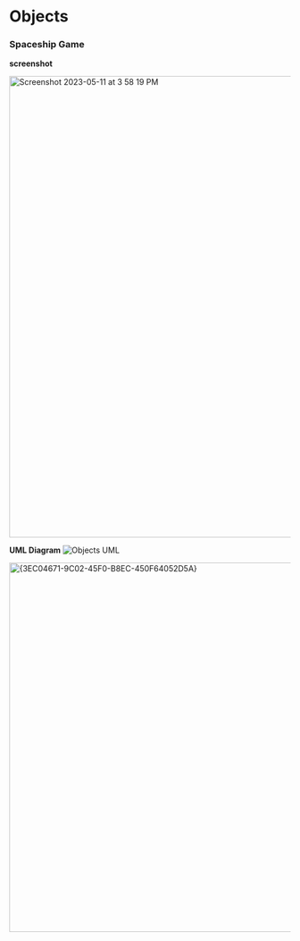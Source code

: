 # Objects
 ### Spaceship Game
 
 **screenshot**
 
<img width="827" alt="Screenshot 2023-05-11 at 3 58 19 PM" src="https://github.com/jrmoren0/Objects-/assets/70977970/fec40d37-5381-4716-969d-947ae9e65f99">

**UML Diagram**
![Objects UML](https://github.com/jrmoren0/Objects-/assets/70977970/9df52de5-08bb-43ec-850c-26d6c4136480)

<img width="662" alt="{3EC04671-9C02-45F0-B8EC-450F64052D5A}" src="https://github.com/jrmoren0/Objects-/assets/70977970/646ad2b9-5e83-4c35-a339-3d5dfefd8d3d">
